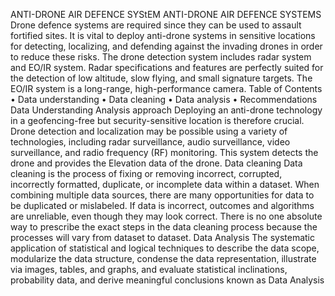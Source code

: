 ANTI-DRONE AIR DEFENCE SYStEM
ANTI-DRONE AIR DEFENCE SYSTEMS
Drone defence systems are required since they can be used to assault fortified sites. It is vital to deploy anti-drone systems in sensitive locations for detecting, localizing, and defending against the invading drones in order to reduce these risks. The drone detection system includes radar system and EO/IR system. Radar specifications and features are perfectly suited for the detection of low altitude, slow flying, and small signature targets. The EO/IR system is a long-range, high-performance camera.
Table of Contents
•	Data understanding
•	Data cleaning
•	Data analysis
•	Recommendations
Data Understanding
Analysis approach
Deploying an anti-drone technology in a geofencing-free but security-sensitive location is therefore crucial. Drone detection and localization may be possible using a variety of technologies, including radar surveillance, audio surveillance, video surveillance, and radio frequency (RF) monitoring. This system detects the drone and provides the Elevation data of the drone. 
Data cleaning
Data cleaning is the process of fixing or removing incorrect, corrupted, incorrectly formatted, duplicate, or incomplete data within a dataset. When combining multiple data sources, there are many opportunities for data to be duplicated or mislabeled. If data is incorrect, outcomes and algorithms are unreliable, even though they may look correct. There is no one absolute way to prescribe the exact steps in the data cleaning process because the processes will vary from dataset to dataset.
Data Analysis
The systematic application of statistical and logical techniques to describe the data scope, modularize the data structure, condense the data representation, illustrate via images, tables, and graphs, and evaluate statistical inclinations, probability data, and derive meaningful conclusions known as Data Analysis
